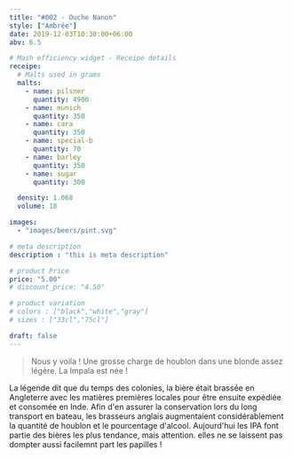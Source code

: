 ```yaml
---
title: "#002 - Ouche Nanon"
style: ["Ambrée"]
date: 2019-12-03T10:30:00+06:00
abv: 6.5

# Mash efficiency widget - Receipe details
receipe:
  # Malts used in grams
  malts:
    - name: pilsner
      quantity: 4900
    - name: munich
      quantity: 350
    - name: cara
      quantity: 350
    - name: special-b
      quantity: 70
    - name: barley
      quantity: 350
    - name: sugar
      quantity: 300

  density: 1.068
  volume: 18

images:
  - "images/beers/pint.svg"

# meta description
description : "this is meta description"

# product Price
price: "5.00"
# discount_price: "4.50"

# product variation
# colors : ["black","white","gray"]
# sizes : ["33cl","75cl"]

draft: false
---
```


> Nous y voila ! Une grosse charge de houblon dans une blonde assez légère. La Impala est née !

La légende dit que du temps des colonies, la bière était brassée en Angleterre avec les matières premières locales pour être ensuite expédiée et consomée en Inde. Afin d'en assurer la conservation lors du long transport en bateau, les brasseurs anglais augmentaient considérablement la quantité de houblon et le pourcentage d'alcool. Aujourd'hui les IPA font partie des bières les plus tendance, mais attention. elles ne se laissent pas dompter aussi facilemnt part les papilles !